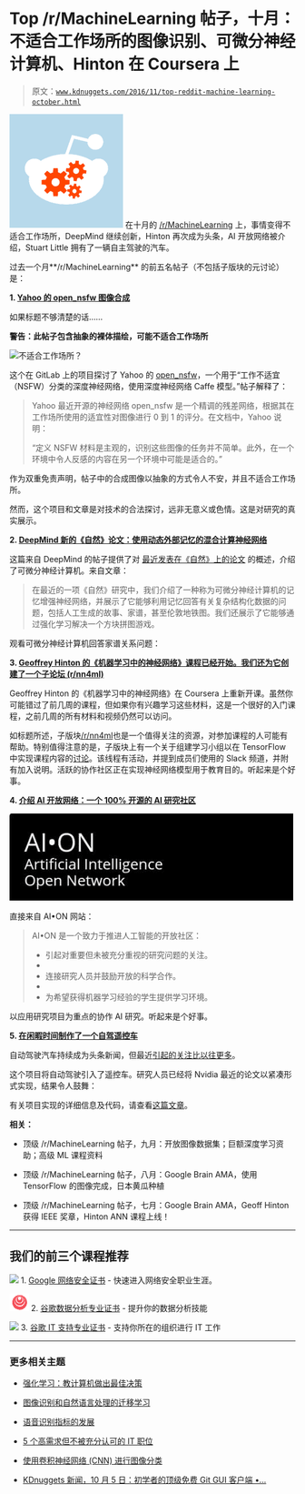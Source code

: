 # Top /r/MachineLearning 帖子，十月：不适合工作场所的图像识别、可微分神经计算机、Hinton 在 Coursera 上

> 原文：[`www.kdnuggets.com/2016/11/top-reddit-machine-learning-october.html`](https://www.kdnuggets.com/2016/11/top-reddit-machine-learning-october.html)

![Reddit MXLearn](img/c24b735bc2cc57b3b822be13bd5d29b1.png) 在十月的 [/r/MachineLearning](https://www.reddit.com/r/MachineLearning/) 上，事情变得不适合工作场所，DeepMind 继续创新，Hinton 再次成为头条，AI 开放网络被介绍，Stuart Little 拥有了一辆自主驾驶的汽车。

过去一个月**/r/MachineLearning** 的前五名帖子（不包括子版块的元讨论）是：

**1\. [Yahoo 的 open_nsfw 图像合成](https://open_nsfw.gitlab.io/)**

如果标题不够清楚的话……

**警告：此帖子包含抽象的裸体描绘，可能不适合工作场所**

![不适合工作场所？](img/c8eef58055f488b6c49b3204712afbc6.png)

这个在 GitLab 上的项目探讨了 Yahoo 的 [open_nsfw](https://github.com/yahoo/open_nsfw)，一个用于“工作不适宜（NSFW）分类的深度神经网络，使用深度神经网络 Caffe 模型。”帖子解释了：

> Yahoo 最近开源的神经网络 open_nsfw 是一个精调的残差网络，根据其在工作场所使用的适宜性对图像进行 0 到 1 的评分。在文档中，Yahoo 说明：
> 
> “定义 NSFW 材料是主观的，识别这些图像的任务并不简单。此外，在一个环境中令人反感的内容在另一个环境中可能是适合的。”

作为双重免责声明，帖子中的合成图像以抽象的方式令人不安，并且不适合工作场所。

然而，这个项目和文章是对技术的合法探讨，远非无意义或色情。这是对研究的真实展示。

**2\. [DeepMind 新的《自然》论文：使用动态外部记忆的混合计算神经网络](https://deepmind.com/blog/differentiable-neural-computers/)**

这篇来自 DeepMind 的帖子提供了对 [最近发表在《自然》上的论文](http://www.nature.com/nature/journal/vaop/ncurrent/full/nature20101.html) 的概述，介绍了可微分神经计算机。来自文章：

> 在最近的一项《自然》研究中，我们介绍了一种称为可微分神经计算机的记忆增强神经网络，并展示了它能够利用记忆回答有关复杂结构化数据的问题，包括人工生成的故事、家谱，甚至伦敦地铁图。我们还展示了它能够通过强化学习解决一个方块拼图游戏。

观看可微分神经计算机回答家谱关系问题：

**3\. [Geoffrey Hinton 的《机器学习中的神经网络》课程已经开始。我们还为它创建了一个子论坛 (r/nn4ml)](https://www.coursera.org/learn/neural-networks/home/welcome)**

Geoffrey Hinton 的《机器学习中的神经网络》在 Coursera 上重新开课。虽然你可能错过了前几周的课程，但如果你有兴趣学习这些材料，这是一个很好的入门课程，之前几周的所有材料和视频仍然可以访问。

如标题所述，子版块[/r/nn4ml](https://www.reddit.com/r/nn4ml/)也是一个值得关注的资源，对参加课程的人可能有帮助。特别值得注意的是，子版块上有一个关于组建学习小组以在 TensorFlow 中实现课程内容的[讨论](https://www.reddit.com/r/nn4ml/comments/55z018/anyone_want_to_form_a_study_group_to_do_the/)。该线程有活动，并提到成员们使用的 Slack 频道，并附有加入说明。活跃的协作社区正在实现神经网络模型用于教育目的。听起来是个好事。

**4\. [介绍 AI 开放网络：一个 100% 开源的 AI 研究社区](http://ai-on.org/)**

![AI Open Network](img/be081567f3f5bab5de199405f2e5562d.png)

直接来自 AI•ON 网站：

> AI•ON 是一个致力于推进人工智能的开放社区：
> 
> +   引起对重要但未被充分重视的研究问题的关注。
> +   
> +   连接研究人员并鼓励开放的科学合作。
> +   
> +   为希望获得机器学习经验的学生提供学习环境。

以应用研究项目为重点的协作 AI 研究。听起来是个好事。

**5\. [在闲暇时间制作了一个自驾遥控车](https://github.com/kendricktan/suiron/)**

自动驾驶汽车持续成为头条新闻，但最近[引起的关注比以往更多](https://www.youtube.com/watch?v=O-xbDK3-5ew)。

这个项目将自动驾驶引入了遥控车。研究人员已经将 Nvidia 最近的论文以紧凑形式实现，结果令人鼓舞：

有关项目实现的详细信息及代码，请查看[这篇文章](http://jabelone.com.au/blog/make-autonomous-car-code-included/)。

**相关：**

+   顶级 /r/MachineLearning 帖子，九月：开放图像数据集；巨额深度学习资助；高级 ML 课程资料

+   顶级 /r/MachineLearning 帖子，八月：Google Brain AMA，使用 TensorFlow 的图像完成，日本黄瓜种植

+   顶级 /r/MachineLearning 帖子，七月：Google Brain AMA，Geoff Hinton 获得 IEEE 奖章，Hinton ANN 课程上线！

* * *

## 我们的前三个课程推荐

![](img/0244c01ba9267c002ef39d4907e0b8fb.png) 1\. [Google 网络安全证书](https://www.kdnuggets.com/google-cybersecurity) - 快速进入网络安全职业生涯。

![](img/e225c49c3c91745821c8c0368bf04711.png) 2\. [谷歌数据分析专业证书](https://www.kdnuggets.com/google-data-analytics) - 提升你的数据分析技能

![](img/0244c01ba9267c002ef39d4907e0b8fb.png) 3\. [谷歌 IT 支持专业证书](https://www.kdnuggets.com/google-itsupport) - 支持你所在的组织进行 IT 工作

* * *

### 更多相关主题

+   [强化学习：教计算机做出最佳决策](https://www.kdnuggets.com/2023/07/reinforcement-learning-teaching-computers-make-optimal-decisions.html)

+   [图像识别和自然语言处理的迁移学习](https://www.kdnuggets.com/2022/01/transfer-learning-image-recognition-natural-language-processing.html)

+   [语音识别指标的发展](https://www.kdnuggets.com/2022/10/evolution-speech-recognition-metrics.html)

+   [5 个高需求但不被充分认可的 IT 职位](https://www.kdnuggets.com/5-it-jobs-that-are-high-in-demand-but-dont-get-enough-recognition)

+   [使用卷积神经网络 (CNN) 进行图像分类](https://www.kdnuggets.com/2022/05/image-classification-convolutional-neural-networks-cnns.html)

+   [KDnuggets 新闻，10 月 5 日：初学者的顶级免费 Git GUI 客户端 •…](https://www.kdnuggets.com/2022/n39.html)
